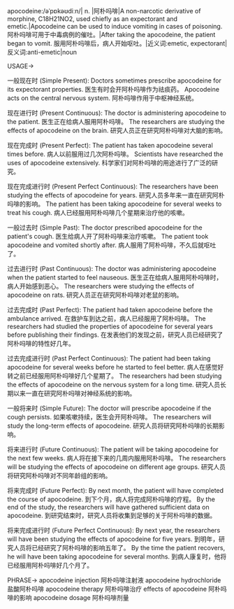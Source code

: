 apocodeine:/əˈpɒkəʊdiːn/| n. |阿朴吗啡|A non-narcotic derivative of morphine, C18H21NO2, used chiefly as an expectorant and emetic.|Apocodeine can be used to induce vomiting in cases of poisoning.  阿朴吗啡可用于中毒病例的催吐。|After taking the apocodeine, the patient began to vomit. 服用阿朴吗啡后，病人开始呕吐。|近义词:emetic, expectorant|反义词:anti-emetic|noun


USAGE->

一般现在时 (Simple Present):
Doctors sometimes prescribe apocodeine for its expectorant properties. 医生有时会开阿朴吗啡作为祛痰药。
Apocodeine acts on the central nervous system. 阿朴吗啡作用于中枢神经系统。

现在进行时 (Present Continuous):
The doctor is administering apocodeine to the patient. 医生正在给病人服用阿朴吗啡。
The researchers are studying the effects of apocodeine on the brain. 研究人员正在研究阿朴吗啡对大脑的影响。

现在完成时 (Present Perfect):
The patient has taken apocodeine several times before. 病人以前服用过几次阿朴吗啡。
Scientists have researched the uses of apocodeine extensively. 科学家们对阿朴吗啡的用途进行了广泛的研究。


现在完成进行时 (Present Perfect Continuous):
The researchers have been studying the effects of apocodeine for years. 研究人员多年来一直在研究阿朴吗啡的影响。
The patient has been taking apocodeine for several weeks to treat his cough.  病人已经服用阿朴吗啡几个星期来治疗他的咳嗽。


一般过去时 (Simple Past):
The doctor prescribed apocodeine for the patient's cough. 医生给病人开了阿朴吗啡来治疗咳嗽。
The patient took apocodeine and vomited shortly after. 病人服用了阿朴吗啡，不久后就呕吐了。


过去进行时 (Past Continuous):
The doctor was administering apocodeine when the patient started to feel nauseous. 医生正在给病人服用阿朴吗啡时，病人开始感到恶心。
The researchers were studying the effects of apocodeine on rats. 研究人员正在研究阿朴吗啡对老鼠的影响。


过去完成时 (Past Perfect):
The patient had taken apocodeine before the ambulance arrived. 在救护车到达之前，病人已经服用了阿朴吗啡。
The researchers had studied the properties of apocodeine for several years before publishing their findings.  在发表他们的发现之前，研究人员已经研究了阿朴吗啡的特性好几年。


过去完成进行时 (Past Perfect Continuous):
The patient had been taking apocodeine for several weeks before he started to feel better.  病人在感觉好转之前已经服用阿朴吗啡好几个星期了。
The researchers had been studying the effects of apocodeine on the nervous system for a long time. 研究人员长期以来一直在研究阿朴吗啡对神经系统的影响。


一般将来时 (Simple Future):
The doctor will prescribe apocodeine if the cough persists. 如果咳嗽持续，医生会开阿朴吗啡。
The researchers will study the long-term effects of apocodeine. 研究人员将研究阿朴吗啡的长期影响。


将来进行时 (Future Continuous):
The patient will be taking apocodeine for the next few weeks. 病人将在接下来的几周内服用阿朴吗啡。
The researchers will be studying the effects of apocodeine on different age groups. 研究人员将研究阿朴吗啡对不同年龄组的影响。


将来完成时 (Future Perfect):
By next month, the patient will have completed the course of apocodeine. 到下个月，病人将完成阿朴吗啡的疗程。
By the end of the study, the researchers will have gathered sufficient data on apocodeine. 到研究结束时，研究人员将收集到足够的关于阿朴吗啡的数据。


将来完成进行时 (Future Perfect Continuous):
By next year, the researchers will have been studying the effects of apocodeine for five years. 到明年，研究人员将已经研究了阿朴吗啡的影响五年了。
By the time the patient recovers, he will have been taking apocodeine for several months. 到病人康复时，他将已经服用阿朴吗啡好几个月了。



PHRASE->
apocodeine injection 阿朴吗啡注射液
apocodeine hydrochloride 盐酸阿朴吗啡
apocodeine therapy 阿朴吗啡治疗
effects of apocodeine 阿朴吗啡的影响
apocodeine dosage  阿朴吗啡剂量
